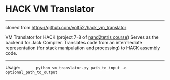 # HACK VM Translator
---
cloned from https://github.com/volf52/hack_vm_translator

VM Translator for HACK (project 7-8 of [nand2tetris course](<https://www.nand2tetris.org/>))
Serves as the backend for Jack Compiler. Translates code from an intermediate representation (for stack manipulation and processing) to HACK assembly code.

___
Usage:
&nbsp;&nbsp;&nbsp;&nbsp;&nbsp;&nbsp;&nbsp;&nbsp;&nbsp;&nbsp;&nbsp;&nbsp;`python vm_translator.py path_to_input -o optional_path_to_output`
